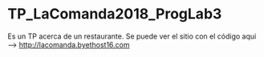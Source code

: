 # TP_LaComanda2018_ProgLab3
Es un TP acerca de un restaurante.
Se puede ver el sitio con el código aqui --> http://lacomanda.byethost16.com
